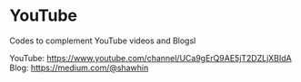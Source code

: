 # YouTube
Codes to complement YouTube videos and Blogsl

YouTube: https://www.youtube.com/channel/UCa9gErQ9AE5jT2DZLjXBIdA
Blog: https://medium.com/@shawhin
